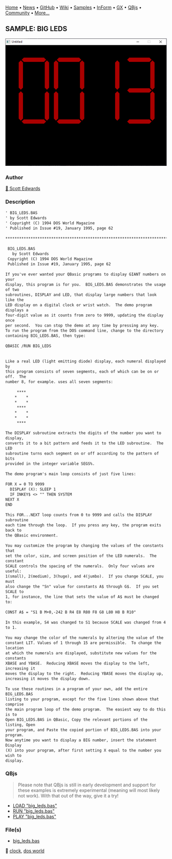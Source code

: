 [Home](https://qb64.com) • [News](../../news.md) • [GitHub](https://github.com/QB64Official/qb64) • [Wiki](https://github.com/QB64Official/qb64/wiki) • [Samples](../../samples.md) • [InForm](../../inform.md) • [GX](../../gx.md) • [QBjs](../../qbjs.md) • [Community](../../community.md) • [More...](../../more.md)

## SAMPLE: BIG LEDS

![screenshot.png](img/screenshot.png)

### Author

[🐝 Scott Edwards](../scott-edwards.md) 

### Description

```text
' BIG_LEDS.BAS
' by Scott Edwards
' Copyright (C) 1994 DOS World Magazine
' Published in Issue #19, January 1995, page 62

***************************************************************************** 
 
 BIG_LEDS.BAS 
   by Scott Edwards 
 Copyright (C) 1994 DOS World Magazine 
 Published in Issue #19, January 1995, page 62 
 
If you've ever wanted your QBasic programs to display GIANT numbers on your  
display, this program is for you.  BIG_LEDS.BAS demonstrates the usage of two  
subroutines, DISPLAY and LED, that display large numbers that look like the  
LED display on a digital clock or wrist watch.  The demo program displays a  
four-digit value as it counts from zero to 9999, updating the display once  
per second.  You can stop the demo at any time by pressing any key. 
To run the program from the DOS command line, change to the directory  
containing BIG_LEDS.BAS, then type: 
 
QBASIC /RUN BIG_LEDS 
 
 
Like a real LED (light emitting diode) display, each numeral displayed by  
this program consists of seven segments, each of which can be on or off.  The  
number 8, for example. uses all seven segments: 
 
     **** 
    *    * 
    *    * 
     **** 
    *    * 
    *    * 
     **** 
 
The DISPLAY subroutine extracts the digits of the number you want to display,  
converts it to a bit pattern and feeds it to the LED subroutine.  The LED  
subroutine turns each segment on or off according to the pattern of bits  
provided in the integer variable SEGS%. 
 
The demo program's main loop consists of just five lines: 
 
FOR X = 0 TO 9999 
  DISPLAY (X): SLEEP 1 
  IF INKEY$ <> "" THEN SYSTEM 
NEXT X 
END 
 
This FOR...NEXT loop counts from 0 to 9999 and calls the DISPLAY subroutine  
each time through the loop.  If you press any key, the program exits back to  
the QBasic environment. 
 
You may customize the program by changing the values of the constants that  
set the color, size, and screen position of the LED numerals.  The constant  
SCALE controls the spacing of the numerals.  Only four values are useful:  
1(small), 2(medium), 3(huge), and 4(jumbo).  If you change SCALE, you must  
also change the "Sn" value for constants A$ through G$.  If you set SCALE to  
1, for instance, the line that sets the value of A$ must be changed to: 
 
CONST A$ = "S1 B M+0,-242 B R4 E8 R80 F8 G8 L80 H8 B R10" 
 
In this example, S4 was changed to S1 because SCALE was changed from 4 to 1. 
 
You may change the color of the numerals by altering the value of the  
constant LIT. Values of 1 through 15 are permissible.  To change the location  
at which the numerals are displayed, substitute new values for the constants  
XBASE and YBASE.  Reducing XBASE moves the display to the left, increasing it  
moves the display to the right.  Reducing YBASE moves the display up,  
increasing it moves the display down. 
 
To use these routines in a program of your own, add the entire BIG_LEDS.BAS  
listing to your program, except for the five lines shown above that comprise  
the main program loop of the demo program.  The easiest way to do this is to  
Open BIG_LEDS.BAS in QBasic, Copy the relevant portions of the listing, Open  
your program, and Paste the copied portion of BIG_LEDS.BAS into your program.   
Now anytime you want to display a BIG number, insert the statement Display  
(X) into your program, after first setting X equal to the number you wish to  
display.
```

### QBjs

> Please note that QBjs is still in early development and support for these examples is extremely experimental (meaning will most likely not work). With that out of the way, give it a try!

* [LOAD "big_leds.bas"](https://v6p9d9t4.ssl.hwcdn.net/html/5963335/index.html?src=https://qb64.com/samples/big-leds/src/big_leds.bas)
* [RUN "big_leds.bas"](https://v6p9d9t4.ssl.hwcdn.net/html/5963335/index.html?mode=auto&src=https://qb64.com/samples/big-leds/src/big_leds.bas)
* [PLAY "big_leds.bas"](https://v6p9d9t4.ssl.hwcdn.net/html/5963335/index.html?mode=play&src=https://qb64.com/samples/big-leds/src/big_leds.bas)

### File(s)

* [big_leds.bas](src/big_leds.bas)

🔗 [clock](../clock.md), [dos world](../dos-world.md)
